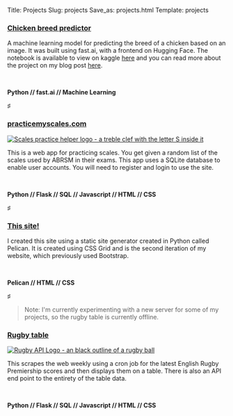 Title: Projects
Slug: projects
Save_as: projects.html
Template: projects

### [Chicken breed predictor](https://huggingface.co/spaces/edthecoder/chicken_breeds)

A machine learning model for predicting the breed of a chicken based on an image. It was built using fast.ai, with a
frontend on Hugging Face. The notebook is available to view on kaggle [here](https://www.kaggle.com/code/edkenthazledine/chicken-breed-predictor-98-accuracy) and you can read more about the project on my blog post [here](https://edthecoder.dev/machine-learning-chickens.html).

<br>

__Python // fast.ai // Machine Learning__

<p class="article-divider">&#9839;</p>

### [practicemyscales.com](https://practicemyscales.com)

<a href="https://practicemyscales.com"><img src="{static}/images/scales.png"
     alt="Scales practice helper logo - a treble clef with the letter S inside it"
     class="project-image"
            /></a>

This is a web app for practicing scales. You get given a random list of the scales used
by ABRSM in their exams. This app uses a SQLite database to enable user accounts. You
will need to register and login to use the site.

<br>

__Python // Flask // SQL // Javascript // HTML // CSS__

<p class="article-divider">&#9839;</p>

### [This site!](https://edthecoder.dev)

I created this site using a static site generator created in Python called Pelican.
It is created using CSS Grid and is the second iteration of my website, which previously
used Bootstrap.  

<br>

__Pelican // HTML // CSS__

<p class="article-divider">&#9839;</p>

> Note: I'm currently experimenting with a new server for some of my projects, so the rugby table is currently offline.

### [Rugby table](https://rugby.edthecoder.dev)

<a href="https://rugby.edthecoder.dev"><img src="{static}/images/rugby.png"
     alt="Rugby API Logo - an black outline of a rugby ball"
     class="project-image"
            /></a>

This scrapes the web weekly using a cron job for the latest English Rugby Premiership
scores and then displays them on a table. There is also an API end point to the entirety
of the table data.  

<br>

__Python // Flask // SQL // Javascript // HTML // CSS__
